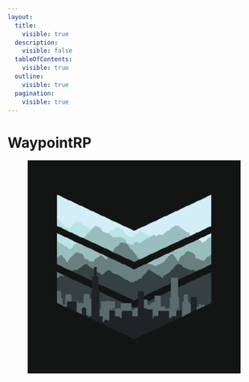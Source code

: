 ```yaml
---
layout:
  title:
    visible: true
  description:
    visible: false
  tableOfContents:
    visible: true
  outline:
    visible: true
  pagination:
    visible: true
---
```


# WaypointRP

<figure><img src="../../../../.gitbook/assets/image (3).png" alt=""><figcaption></figcaption></figure>
